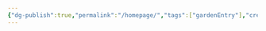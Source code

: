 ```yaml
---
{"dg-publish":true,"permalink":"/homepage/","tags":["gardenEntry"],"created":"2024-12-05T20:28:44.014+05:30"}
---
```


